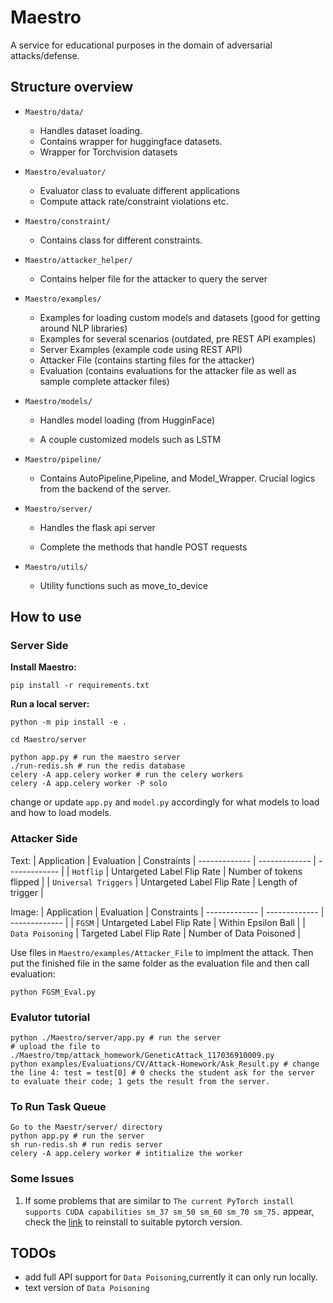 # Maestro

A service for educational purposes in the domain of adversarial attacks/defense.


## Structure overview

-   `Maestro/data/`
	-   Handles dataset loading.
	-   Contains wrapper for huggingface datasets.
	-   Wrapper for Torchvision datasets
-   `Maestro/evaluator/`

	-   Evaluator class to evaluate different applications
	-   Compute attack rate/constraint violations etc.
-   `Maestro/constraint/`
	-   Contains class for different constraints.
-   `Maestro/attacker_helper/`
	-   Contains helper file for the attacker to query the server
-   `Maestro/examples/`

    - Examples for loading custom models and datasets (good for getting around NLP libraries)
	-   Examples for several scenarios (outdated, pre REST API examples)
	-   Server Examples (example code using REST API)
	-   Attacker File (contains starting files for the attacker)
	-   Evaluation (contains evaluations for the attacker file as well as sample complete attacker files)


-   `Maestro/models/`

	-   Handles model loading (from HugginFace)

	-   A couple customized models such as LSTM


-   `Maestro/pipeline/`

	-   Contains AutoPipeline,Pipeline, and Model_Wrapper. Crucial logics from the backend of the server.


-   `Maestro/server/`

	-   Handles the flask api server

	-   Complete the methods that handle POST requests

-   `Maestro/utils/`
	- Utility functions such as move_to_device

## How to use
### Server Side
**Install Maestro:**
```
pip install -r requirements.txt
```
**Run a local server:**
```
python -m pip install -e .
```
```
cd Maestro/server
```
```
python app.py # run the maestro server
./run-redis.sh # run the redis database
celery -A app.celery worker # run the celery workers
celery -A app.celery worker -P solo
```
change or update `app.py` and `model.py` accordingly for what models to load and how to load models.

### Attacker Side
Text:
| Application  | Evaluation | Constraints
| ------------- | ------------- | ------------- |
| `Hotflip`  | Untargeted Label Flip Rate  | Number of tokens flipped  |
| `Universal Triggers`  | Untargeted Label Flip Rate  | Length of trigger  |

Image:
| Application  | Evaluation | Constraints
| ------------- | ------------- | ------------- |
| `FGSM`  | Untargeted Label Flip Rate  | Within Epsilon Ball |
| `Data Poisoning`  | Targeted Label Flip Rate  | Number of Data Poisoned  |

Use files in `Maestro/examples/Attacker_File` to implment the attack. Then put the finished file in the same folder as the evaluation file and then call evaluation:
```
python FGSM_Eval.py
```

### Evalutor tutorial
```
python ./Maestro/server/app.py # run the server
# upload the file to ./Maestro/tmp/attack_homework/GeneticAttack_117036910009.py
python examples/Evaluations/CV/Attack-Homework/Ask_Result.py # change the line 4: test = test[0] # 0 checks the student ask for the server to evaluate their code; 1 gets the result from the server.

```

### To Run Task Queue
```
Go to the Maestr/server/ directory
python app.py # run the server
sh run-redis.sh # run redis server
celery -A app.celery worker # intitialize the worker

```

### Some Issues
1. If some problems that are similar to `The current PyTorch install supports CUDA capabilities sm_37 sm_50 sm_60 sm_70 sm_75.` appear, check the [link](https://pytorch.org/get-started/locally/) to reinstall to suitable pytorch version.


## TODOs
- add full API support for `Data Poisoning`,currently it can only run locally.
- text version of `Data Poisoning`
